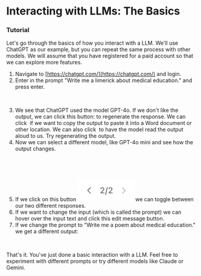 # Interacting with LLMs: The Basics



### Tutorial

Let's go through the basics of how you interact with a LLM. We'll use ChatGPT as our example, but you can repeat the same process with other models. We will assume that you have registered for a paid account so that we can explore more features.

1. Navigate to [https://chatgpt.com/](https://chatgpt.com/) and login.
2. Enter in the prompt "Write me a limerick about medical education." and press enter.

<figure><img src="../.gitbook/assets/Screenshot 2024-08-20 at 12.27.31 PM.png" alt=""><figcaption></figcaption></figure>

3. We see that ChatGPT used the model GPT-4o. If we don't like the output, we can click this button:<img src="../.gitbook/assets/Screenshot 2024-08-20 at 12.29.05 PM.png" alt="" data-size="line"> to regenerate the response. We can click <img src="../.gitbook/assets/Screenshot 2024-08-20 at 12.29.13 PM.png" alt="" data-size="line"> if we want to copy the output to paste it into a Word document or other location. We can also click <img src="../.gitbook/assets/Screenshot 2024-08-20 at 12.29.18 PM.png" alt="" data-size="line"> to have the model read the output aloud to us. Try regenerating the output.
4. Now we can select a different model, like GPT-4o mini and see how the output changes.

<figure><img src="../.gitbook/assets/Screenshot 2024-08-20 at 12.38.37 PM.png" alt="" width="283"><figcaption></figcaption></figure>

<figure><img src="../.gitbook/assets/Screenshot 2024-08-20 at 12.40.49 PM.png" alt=""><figcaption></figcaption></figure>

5. If we click on this button <img src="../.gitbook/assets/Screenshot 2024-08-20 at edited (1).png" alt="" data-size="line">we can toggle between our two different responses.
6. If we want to change the input (which is called the prompt) we can hover over the input text and click this edit message button<img src="../.gitbook/assets/Screenshot 2024-08-20 at 12.43.03 PM.png" alt="" data-size="original">.
7. If we change the prompt to "Write me a poem about medical education." we get a different output:

<figure><img src="../.gitbook/assets/Screenshot 2024-08-20 at 12.45.03 PM.png" alt=""><figcaption></figcaption></figure>

That's it. You've just done a basic interaction with a LLM. Feel free to experiment with different prompts or try different models like Claude or Gemini.

